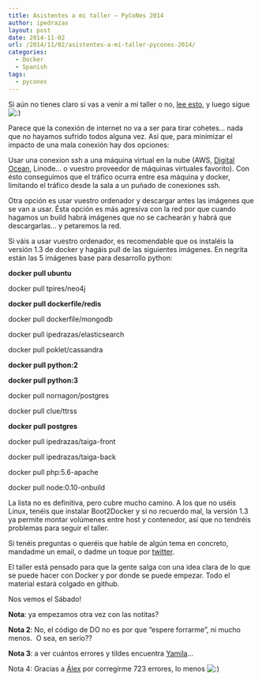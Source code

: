 ```yaml
---
title: Asistentes a mi taller – PyCoNes 2014
author: ipedrazas
layout: post
date: 2014-11-02
url: /2014/11/02/asistentes-a-mi-taller-pycones-2014/
categories:
  - Docker
  - Spanish
tags:
  - pycones
---
```

Si aún no tienes claro si vas a venir a mi taller o no, [lee esto][1], y luego sigue <img src="http://ivan.pedrazas.me/wp-includes/images/smilies/icon_smile.gif" alt=":)" class="wp-smiley" />

Parece que la conexión de internet no va a ser para tirar cohetes&#8230; nada que no hayamos sufrido todos alguna vez. Así que, para minimizar el impacto de una mala conexión hay dos opciones:

Usar una conexion ssh a una máquina virtual en la nube (AWS, [Digital Ocean][2], Linode&#8230; o vuestro proveedor de máquinas virtuales favorito). Con ésto conseguimos que el tráfico ocurra entre esa máquina y docker, limitando el tráfico desde la sala a un puñado de conexiones ssh.

Otra opción es usar vuestro ordenador y descargar antes las imágenes que se van a usar. Ésta opción es más agresiva con la red por que cuando hagamos un build habrá imágenes que no se cachearán y habrá que descargarlas&#8230; y petaremos la red.

Si váis a usar vuestro ordenador, es recomendable que os instaléis la versión 1.3 de docker y hagáis pull de las siguientes imágenes. En negrita están las 5 imágenes base para desarrollo python:

**docker pull ubuntu**
  
docker pull tpires/neo4j
  
**docker pull dockerfile/redis**
  
docker pull dockerfile/mongodb
  
docker pull ipedrazas/elasticsearch
  
docker pull poklet/cassandra
  
**docker pull python:2**
  
**docker pull python:3**
  
docker pull nornagon/postgres
  
docker pull clue/ttrss
  
**docker pull postgres**
  
docker pull ipedrazas/taiga-front
  
docker pull ipedrazas/taiga-back
  
docker pull php:5.6-apache
  
docker pull node:0.10-onbuild

La lista no es definitiva, pero cubre mucho camino. A los que no uséis Linux, tenéis que instalar Boot2Docker y si no recuerdo mal, la versión 1.3 ya permite montar volúmenes entre host y contenedor, así que no tendréis problemas para seguir el taller.

Si tenéis preguntas o queréis que hable de algún tema en concreto, mandadme un email, o dadme un toque por [twitter][3].

El taller está pensado para que la gente salga con una idea clara de lo que se puede hacer con Docker y por donde se puede empezar. Todo el material estará colgado en github.

Nos vemos el Sábado!

**Nota**: ya empezamos otra vez con las notitas?

**Nota 2**: No, el código de DO no es por que &#8220;espere forrarme&#8221;, ni mucho menos.  O sea, en serio??

**Nota 3**: a ver cuántos errores y tildes encuentra [Yamila][4]&#8230;

Nota 4: Gracias a [Álex][5] por corregirme 723 errores, lo menos <img src="http://ivan.pedrazas.me/wp-includes/images/smilies/icon_smile.gif" alt=":)" class="wp-smiley" />

 [1]: http://ivan.pedrazas.me/?p=364
 [2]: https://www.digitalocean.com/?refcode=56ae0600c4bc
 [3]: https://twitter.com/ipedrazas
 [4]: https://twitter.com/yamila_moreno
 [5]: https://twitter.com/agonzalezro